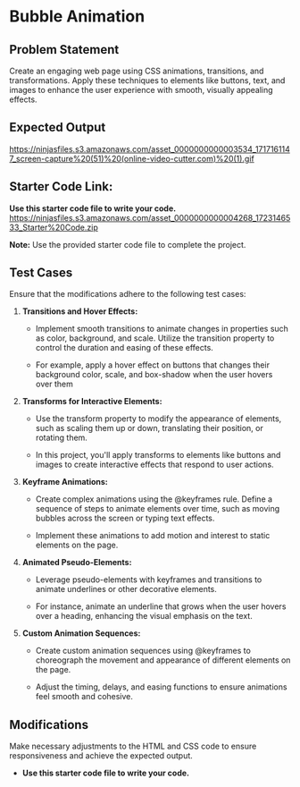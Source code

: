 # Bubble Animation

## Problem Statement
Create an engaging web page using CSS animations, transitions, and transformations. Apply these techniques to elements like buttons, text, and images to enhance the user experience with smooth, visually appealing effects.

## Expected Output
https://ninjasfiles.s3.amazonaws.com/asset_0000000000003534_1717161147_screen-capture%20(51)%20(online-video-cutter.com)%20(1).gif

## Starter Code Link:
**Use this starter code file to write your code.**
https://ninjasfiles.s3.amazonaws.com/asset_0000000000004268_1723146533_Starter%20Code.zip


**Note:**
Use the provided starter code file to complete the project.



## Test Cases
Ensure that the modifications adhere to the following test cases:

1. **Transitions and Hover Effects:**
    - Implement smooth transitions to animate changes in properties such as color, background, and scale. Utilize the transition property to control the duration and easing of these effects.

    - For example, apply a hover effect on buttons that changes their background color, scale, and box-shadow when the user hovers over them

2. **Transforms for Interactive Elements:**
    - Use the transform property to modify the appearance of elements, such as scaling them up or down, translating their position, or rotating them.
    
    - In this project, you'll apply transforms to elements like buttons and images to create interactive effects that respond to user actions.


3. **Keyframe Animations:**
   - Create complex animations using the @keyframes rule. Define a sequence of steps to animate elements over time, such as moving bubbles across the screen or typing text effects.
   
   - Implement these animations to add motion and interest to static elements on the page.

4. **Animated Pseudo-Elements:**
   - Leverage pseudo-elements with keyframes and transitions to animate underlines or other decorative elements.
   
   - For instance, animate an underline that grows when the user hovers over a heading, enhancing the visual emphasis on the text.
5. **Custom Animation Sequences:**
   - Create custom animation sequences using @keyframes to choreograph the movement and appearance of different elements on the page.

   - Adjust the timing, delays, and easing functions to ensure animations feel smooth and cohesive.

## Modifications
Make necessary adjustments to the HTML and CSS code to ensure responsiveness and achieve the expected output.
- **Use this starter code file to write your code.**
